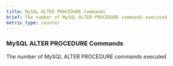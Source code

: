 ```yaml
---
title: MySQL ALTER PROCEDURE Commands
brief: The number of MySQL ALTER PROCEDURE commands executed
metric_type: counter
---
```

### MySQL ALTER PROCEDURE Commands

The number of MySQL ALTER PROCEDURE commands executed
